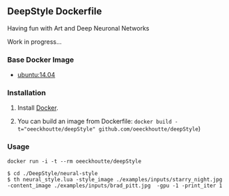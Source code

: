 ## DeepStyle Dockerfile

Having fun with Art and Deep Neuronal Networks

Work in progress...


### Base Docker Image

* [ubuntu:14.04](https://registry.hub.docker.com/u/library/ubuntu/)


### Installation

1. Install [Docker](https://www.docker.com/).

2. You can build an image from Dockerfile: `docker build -t="oeeckhoutte/deepStyle" github.com/oeeckhoutte/deepStyle`)


### Usage

    docker run -i -t --rm oeeckhoutte/deepStyle

    $ cd ./DeepStyle/neural-style
    $ th neural_style.lua -style_image ./examples/inputs/starry_night.jpg -content_image ./examples/inputs/brad_pitt.jpg  -gpu -1 -print_iter 1

